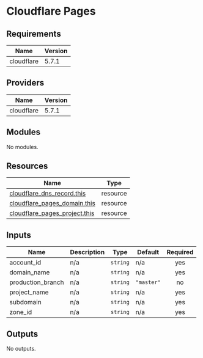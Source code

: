 # Cloudflare Pages

<!-- BEGIN_TF_DOCS -->
## Requirements

| Name | Version |
|------|---------|
| cloudflare | 5.7.1 |

## Providers

| Name | Version |
|------|---------|
| cloudflare | 5.7.1 |

## Modules

No modules.

## Resources

| Name | Type |
|------|------|
| [cloudflare_dns_record.this](https://registry.terraform.io/providers/cloudflare/cloudflare/5.7.1/docs/resources/dns_record) | resource |
| [cloudflare_pages_domain.this](https://registry.terraform.io/providers/cloudflare/cloudflare/5.7.1/docs/resources/pages_domain) | resource |
| [cloudflare_pages_project.this](https://registry.terraform.io/providers/cloudflare/cloudflare/5.7.1/docs/resources/pages_project) | resource |

## Inputs

| Name | Description | Type | Default | Required |
|------|-------------|------|---------|:--------:|
| account\_id | n/a | `string` | n/a | yes |
| domain\_name | n/a | `string` | n/a | yes |
| production\_branch | n/a | `string` | `"master"` | no |
| project\_name | n/a | `string` | n/a | yes |
| subdomain | n/a | `string` | n/a | yes |
| zone\_id | n/a | `string` | n/a | yes |

## Outputs

No outputs.
<!-- END_TF_DOCS -->
